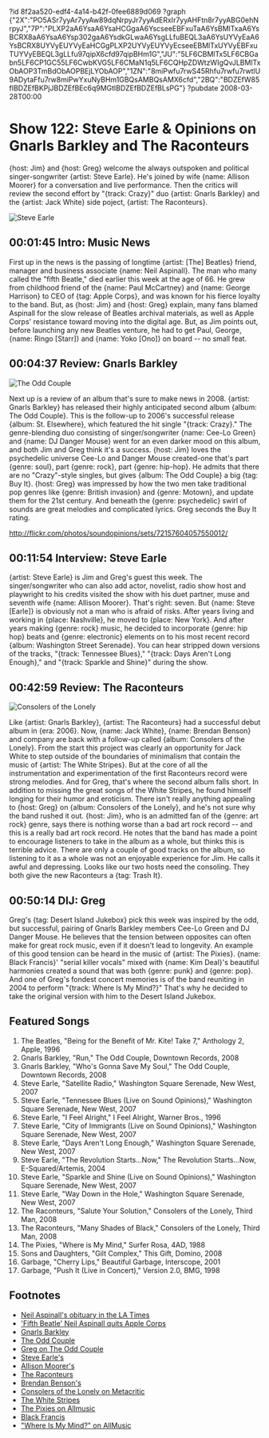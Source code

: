 ?id 8f2aa520-edf4-4a14-b42f-0fee6889d069
?graph {"2X":"PO5ASr7yyAr7yyAw89dqNrpyJr7yyAdERxIr7yyAHFtn8r7yyABG0ehNrpyJ","7P":"PLXP2aA6YsaA6YsaHCGgaA6YscseeEBFxuTaA6YsBMlTxaA6YsBCRX8aA6YsaA6Ysp302gaA6YsdkGLwaA6YsgLLfuBEQL3aA6YsUYVyEaA6YsBCRX8UYVyEUYVyEaHCGgPLXP2UYVyEUYVyEcseeEBMlTxUYVyEBFxuTUYVyEBEQL3gLLfu97qipX6cfd97qipBHm1G","JU":"5LF6CBMlTx5LF6CBGabn5LF6CP1GC55LF6CwbKVG5LF6CMaN1q5LF6CQHpZDWtzWIgQvJLBMlTxObAOP3TmBdObAOPBEjLYObAOP","1ZN":"8miPwfu7rwS45Rhfu7rwfu7rwtlU9ADytaFfu7rw8miPwYxuNyBHm1GBQsAMBQsAMX6cfd","2BQ":"BDZEfW85fIBDZEfBKPjJBDZEfBEc6q9MGtlBDZEfBDZEfBLsPG"}
?pubdate 2008-03-28T00:00

# Show 122: Steve Earle & Opinions on Gnarls Barkley and The Raconteurs
{host: Jim} and {host: Greg} welcome the always outspoken and political singer-songwriter {artist: Steve Earle}. He's joined by wife {name: Allison Moorer} for a conversation and live performance. Then the critics will review the second effort by "{track: Crazy}" duo {artist: Gnarls Barkley} and the {artist: Jack White} side poject, {artist: The Raconteurs}.

![Steve Earle](https://static.soundopinions.org/images/2008/steveearle.jpg)

## 00:01:45 Intro: Music News
First up in the news is the passing of longtime {artist: [The] Beatles} friend, manager and business associate {name: Neil Aspinall}. The man who many called the "fifth Beatle," died earlier this week at the age of 66. He grew from childhood friend of the {name: Paul McCartney} and {name: George Harrison} to CEO of {tag: Apple Corps}, and was known for his fierce loyalty to the band. But, as {host: Jim} and {host: Greg} explain, many fans blamed Aspinall for the slow release of Beatles archival materials, as well as Apple Corps' resistance toward moving into the digital age. But, as Jim points out, before launching any new Beatles venture, he had to get Paul, George, {name: Ringo [Starr]} and {name: Yoko [Ono]} on board -- no small feat.

## 00:04:37 Review: Gnarls Barkley
![The Odd Couple](https://static.soundopinions.org/assets/122/7P0.jpg)

Next up is a review of an album that's sure to make news in 2008. {artist: Gnarls Barkley} has released their highly anticipated second album {album: The Odd Couple}. This is the follow-up to 2006's successful release {album: St. Elsewhere}, which featured the hit single "{track: Crazy}." The genre-blending duo consisting of singer/songwriter {name: Cee-Lo Green} and {name: DJ Danger Mouse} went for an even darker mood on this album, and both Jim and Greg think it's a success. {host: Jim} loves the psychedelic universe Cee-Lo and Danger Mouse created-one that's part {genre: soul}, part {genre: rock}, part {genre: hip-hop}. He admits that there are no "Crazy"-style singles, but gives {album: The Odd Couple} a big {tag: Buy It}. {host: Greg} was impressed by how the two men take traditional pop genres like {genre: British invasion} and {genre: Motown}, and update them for the 21st century. And beneath the {genre: psychedelic} swirl of sounds are great melodies and complicated lyrics. Greg seconds the Buy It rating.

http://flickr.com/photos/soundopinions/sets/72157604057550012/

## 00:11:54 Interview: Steve Earle
{artist: Steve Earle} is Jim and Greg's guest this week. The singer/songwriter who can also add actor, novelist, radio show host and playwright to his credits visited the show with his duet partner, muse and seventh wife {name: Allison Moorer}. That's right: seven. But {name: Steve [Earle]} is obviously not a man who is afraid of risks. After years living and working in {place: Nashville}, he moved to {place: New York}. And after years making {genre: rock} music, he decided to incorporate {genre: hip hop} beats and {genre: electronic} elements on to his most recent record {album: Washington Street Serenade}. You can hear stripped down versions of the tracks, "{track: Tennessee Blues}," "{track: Days Aren't Long Enough}," and "{track: Sparkle and Shine}" during the show.

## 00:42:59 Review: The Raconteurs
![Consolers of the Lonely](https://static.soundopinions.org/assets/122/1ZN0.jpg)

Like {artist: Gnarls Barkley}, {artist: The Raconteurs} had a successful debut album in {era: 2006}. Now, {name: Jack White}, {name: Brendan Benson} and company are back with a follow-up called {album: Consolers of the Lonely}. From the start this project was clearly an opportunity for Jack White to step outside of the boundaries of minimalism that contain the music of {artist: The White Stripes}. But at the core of all the instrumentation and experimentation of the first Raconteurs record were strong melodies. And for Greg, that's where the second album falls short. In addition to missing the great songs of the White Stripes, he found himself longing for their humor and eroticism. There isn't really anything appealing to {host: Greg} on {album: Consolers of the Lonely}, and he's not sure why the band rushed it out. {host: Jim}, who is an admitted fan of the {genre: art rock} genre, says there is nothing worse than a bad art rock record -- and this is a really bad art rock record. He notes that the band has made a point to encourage listeners to take in the album as a whole, but thinks this is terrible advice. There are only a couple of good tracks on the album, so listening to it as a whole was not an enjoyable experience for Jim. He calls it awful and depressing. Looks like our two hosts need the consoling. They both give the new Raconteurs a {tag: Trash It}.

## 00:50:14 DIJ: Greg
Greg's {tag: Desert Island Jukebox} pick this week was inspired by the odd, but successful, pairing of Gnarls Barkley members Cee-Lo Green and DJ Danger Mouse. He believes that the tension between opposites can often make for great rock music, even if it doesn't lead to longevity. An example of this good tension can be heard in the music of {artist: The Pixies}. {name: Black Francis}' "serial killer vocals" mixed with {name: Kim Deal}'s beautiful harmonies created a sound that was both {genre: punk} and {genre: pop}. And one of Greg's fondest concert memories is of the band reuniting in 2004 to perform "{track: Where Is My Mind?}" That's why he decided to take the original version with him to the Desert Island Jukebox. 

## Featured Songs
1. The Beatles, "Being for the Benefit of Mr. Kite! Take 7," Anthology 2, Apple, 1996
2. Gnarls Barkley, "Run," The Odd Couple, Downtown Records, 2008
3. Gnarls Barkley, "Who's Gonna Save My Soul," The Odd Couple, Downtown Records, 2008
4. Steve Earle, "Satellite Radio," Washington Square Serenade, New West, 2007
5. Steve Earle, "Tennessee Blues (Live on Sound Opinions)," Washington Square Serenade, New West, 2007 
6. Steve Earle, "I Feel Alright," I Feel Alright, Warner Bros., 1996
7. Steve Earle, "City of Immigrants (Live on Sound Opinions)," Washington Square Serenade, New West, 2007
8. Steve Earle, "Days Aren't Long Enough," Washington Square Serenade, New West, 2007
9. Steve Earle, "The Revolution Starts...Now," The Revolution Starts...Now, E-Squared/Artemis, 2004
10. Steve Earle, "Sparkle and Shine (Live on Sound Opinions)," Washington Square Serenade, New West, 2007
11. Steve Earle, "Way Down in the Hole," Washington Square Serenade, New West, 2007
12. The Raconteurs, "Salute Your Solution," Consolers of the Lonely, Third Man, 2008
13. The Raconteurs, "Many Shades of Black," Consolers of the Lonely, Third Man, 2008
14. The Pixies, "Where is My Mind," Surfer Rosa, 4AD, 1988
15. Sons and Daughters, "Gilt Complex," This Gift, Domino, 2008
16. Garbage, "Cherry Lips," Beautiful Garbage, Interscope, 2001
17. Garbage, "Push It (Live in Concert)," Version 2.0, BMG, 1998

## Footnotes
- [Neil Aspinall's obituary in the LA Times](http://www.latimes.com/news/local/la-me-aspinall25mar25,1,1355649.story?track=rss)
- ['Fifth Beatle' Neil Aspinall quits Apple Corps](http://news.bbc.co.uk/2/hi/entertainment/6544985.stm)
- [Gnarls Barkley](http://www.gnarlsbarkley.com/)
- [The Odd Couple](http://www.metacritic.com/music/artists/gnarlsbarkley/oddcouple?q=the%20odd%20couple)
- [Greg on The Odd Couple](http://www.chicagotribune.com/features/chi-0324gnarlsmar24,1,888734.story)
- [Steve Earle's](http://www.steveearle.com/)
- [Allison Moorer's](http://www.allisonmoorer.com/)
- [The Raconteurs](http://www.theraconteurs.com/)
- [Brendan Benson's](http://www.brendanbenson.com/)
- [Consolers of the Lonely on Metacritic](http://www.metacritic.com/music/artists/raconteurs/consolersofthelonely?q=raconteurs)
- [The White Stripes](http://www.whitestripes.com/)
- [The Pixies on Allmusic](http://www.allmusic.com/cg/amg.dll?p=amg&sql=11:wifrxqr5ldhe)
- [Black Francis](http://www.blackfrancis.net/)
- ["Where Is My Mind?" on AllMusic](http://www.allmusic.com/song/where-is-my-mind-mt0000018103)
